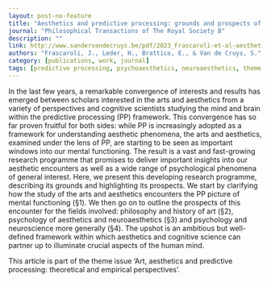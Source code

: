 ```yaml
---
layout: post-no-feature
title: "Aesthetics and predictive processing: grounds and prospects of a fruitful encounter"
journal: "Philosophical Transactions of The Royal Society B"
description: ""
link: http://www.sandervandecruys.be/pdf/2023_Frascaroli-et-al-aesthetics-and-predictive-processing-grounds-and-prospects-of-a-fruitful-encounter.pdf
authors: "Frascaroli, J., Leder, H., Brattico, E., & Van de Cruys, S."
category: [publications, work, journal]
tags: [predictive processing, psychoaesthetics, neuroaesthetics, theme issue, philosophy of art, affect, art]
---
```

In the last few years, a remarkable convergence of interests and results has emerged between scholars interested in the arts and aesthetics from a variety of perspectives and cognitive scientists studying the mind and brain within the predictive processing (PP) framework. This convergence has so far proven fruitful for both sides: while PP is increasingly adopted as a framework for understanding aesthetic phenomena, the arts and aesthetics, examined under the lens of PP, are starting to be seen as important windows into our mental functioning. The result is a vast and fast-growing research programme that promises to deliver important insights into our aesthetic encounters as well as a wide range of psychological phenomena of general interest. Here, we present this developing research programme, describing its grounds and highlighting its prospects. We start by clarifying how the study of the arts and aesthetics encounters the PP picture of mental functioning (§1). We then go on to outline the prospects of this encounter for the fields involved: philosophy and history of art (§2), psychology of aesthetics and neuroaesthetics (§3) and psychology and neuroscience more generally (§4). The upshot is an ambitious but well-defined framework within which aesthetics and cognitive science can partner up to illuminate crucial aspects of the human mind.

This article is part of the theme issue ‘Art, aesthetics and predictive processing: theoretical and empirical perspectives’.
